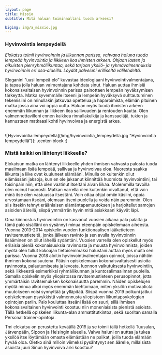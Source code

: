 ```yaml
---
layout: page
title: Missio
subtitle: Mitä haluan toiminnallani tuoda arkeesi?

bigimg: img/a_missio.jpg
---
```

### Hyvinvointia lempeydellä

*Elokatsu toimii hyvinvoinnin ja liikunnan parissa, vahvana haluna tuoda lempeää hyvinvointia ja liikkeen iloa ihmisten arkeen. Ohjaan lasten ja aikuisten pienryhmäliikuntaa, sekä tarjoan yksilö- ja ryhmävalmennuksia hyvinvoinnin eri osa-alueilla. Löydät palveluni erilliseltä välilehdeltä.*

Sloganini ”uusi lempeä elo” kuvastaa ideologiaani hyvinvointivalmentajana, ja tapaa jolla haluan valmentajana kohdata sinut. Haluan auttaa ihmisiä kokonaisvaltaisen hyvinvoinnin parissa painottaen lempeän hyväksymisen tärkeyttä. Matka syvemmälle itseeni ja lempeän hyväksyvä suhtautuminen tekemisiini on minullakin jatkuvaa opettelua ja haparoimista, elämän pituinen matka jossa aina voi oppia uutta. Haluan myös tuoda ihmisten arkeen enemmän liikunnan ja liikkeen iloa sallivuuden ja rentouden kautta. Olen valmennettavilleni ennen kaikkea rinnallakulkija ja kanssaeläjä, tukien ja kannustaen matkaasi kohti hyvinvoivaa ja energistä arkea. 

<br/>
![Hyvinvointia lempeydellä](/img/hyvinvointia_lempeydella.jpg "Hyvinvointia lempeydellä"){: .center-block :}
<br/>

### Mistä kaikki on lähtenyt liikkeelle?

Elokatsun matka on lähtenyt liikkeelle yhden ihmisen vahvasta palosta tuoda maailmaan lisää lempeää, sallivaa ja hyvinvoivaa eloa.
Nuoresta saakka liikunta ja liike ovat kuuluneet elämääni. Minulla on kuitenkin ollut elämässäni jaksoja, kun en ole jaksanut kiinnittää huomiota hyvinvointiini, tai toisinpäin niin, että olen vaatinut itseltäni aivan liikaa. Molemmilla tavoilla olen voinut huonosti. Matkan varrella olen kuitenkin oivaltanut, että vain minä itse olen vastuussa itsestäni. Voin ottaa ohjat omiin käsiini, oppia arvostamaan itseäni, olemaan itseni puolella ja voida näin paremmin. Olen siis itsekin tehnyt eräänlaisen elämäntapamuutoksen ja harjoitellut samojen asioiden äärellä, siispä ymmärrän hyvin mitä asiakkaani käyvät läpi.

Oma kiinnostus hyvinvointiin on kasvanut vuosien aikana pala palalta ja tämä palo sisälläni on sysännyt minua eteenpäin opiskelemaan aiheesta. Vuonna 2013-2014 opiskelin vuoden funktionaalisen lääketieteen ravitsemustieteitä, jonka jälkeen ravinto ja sen avulla hyvinvoinnin lisääminen on ollut lähellä sydäntäni. Vuosien varrella olen opiskellut myös erilaisia pieniä kokonaisuuksia ravinnosta ja muusta hyvinvoinnista, joiden myötä olen tullut kokoajan tietoisemmaksi halustani auttaa myös muita sen parissa. Vuonna 2018 aloitin hyvinvointivalmentajan opinnot, joissa nähtiin ihminen kokonaisuutena. Pääsin opiskelemaan kokonaisvaltaisesti asioita ravinnosta, palautumisesta ja levosta, luonnon vaikutuksesta hyvinvointiin, sekä liikkeestä esimerkiksi ryhmäliikunnan ja kuntosalimaailman puolella. Samalla opiskelin myös yliopistossa ravitsemustieteen perusopinnot, jotta ymmärtäisin ravitsemuksen kokonaisuutta paremmin.
Näiden opiskelujen myötä minua alkoi myös enemmän kiehtomaan, miten yksilön motivaatiota muutokseen voisi synnyttää ja ylläpitää. Siispä vuonna 2019 polkuni jatkui opiskelemaan psyykkistä valmennusta yliopistoon liikuntapsykologian opintojen pariin. Palo kouluttaa itseäni lisää on suuri, sillä ihmisen kokonaisvaltainen hyvinvointi koostuu niin monenlaisista pienistä asioista. Tällä hetkellä opiskelen liikunta-alan ammattitutkintoa, sekä suoritan samalla Personal trainer-opintoja.

Tmi elokatsu on perustettu keväällä 2019 ja se toimii tällä hetkellä Tuusulan, Järvenpään, Sipoon ja Helsingin alueella. Vahva haluni on auttaa ja tukea yksilöä itse löytämään omasta elämästään ne palikat, joilla tuoda elämään hyvää oloa. Oletko sinä milloin viimeksi pysähtynyt sen äärelle, millaisista asioista juuri Sinun hyvinvoiva arki koostuu?